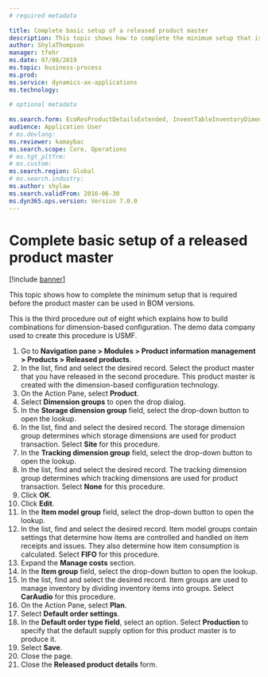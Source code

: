 ```yaml
--- 
# required metadata 
 
title: Complete basic setup of a released product master
description: This topic shows how to complete the minimum setup that is required before the product master can be used in BOM versions.  
author: ShylaThompson
manager: tfehr 
ms.date: 07/08/2019
ms.topic: business-process 
ms.prod:  
ms.service: dynamics-ax-applications 
ms.technology:  
 
# optional metadata 
 
ms.search.form: EcoResProductDetailsExtended, InventTableInventoryDimensionGroups, InventItemOrderSetup   
audience: Application User 
# ms.devlang:  
ms.reviewer: kamaybac
ms.search.scope: Core, Operations 
# ms.tgt_pltfrm:  
# ms.custom:  
ms.search.region: Global
# ms.search.industry: 
ms.author: shylaw
ms.search.validFrom: 2016-06-30 
ms.dyn365.ops.version: Version 7.0.0 
---
```

# Complete basic setup of a released product master

[!include [banner](../../includes/banner.md)]

This topic shows how to complete the minimum setup that is required before the product master can be used in BOM versions.

This is the third procedure out of eight which explains how to build combinations for dimension-based configuration. The demo data company used to create this procedure is USMF.

1. Go to **Navigation pane > Modules > Product information management > Products > Released products**.
2. In the list, find and select the desired record. Select the product master that you have released in the second procedure. This product master is created with the dimension-based configuration technology.  
3. On the Action Pane, select **Product**.
4. Select **Dimension groups** to open the drop dialog.
5. In the **Storage dimension group** field, select the drop-down button to open the lookup.
6. In the list, find and select the desired record. The storage dimension group determines which storage dimensions are used for product transaction. Select **Site** for this procedure.  
7. In the **Tracking dimension group** field, select the drop-down button to open the lookup.
8. In the list, find and select the desired record. The tracking dimension group determines which tracking dimensions are used for product transaction. Select **None** for this procedure.  
9. Click **OK**.
10. Click **Edit**.
11. In the **Item model group** field, select the drop-down button to open the lookup.
12. In the list, find and select the desired record. Item model groups contain settings that determine how items are controlled and handled on item receipts and issues. They also determine how item consumption is calculated. Select **FIFO** for this procedure.  
13. Expand the **Manage costs** section.
14. In the **Item group** field, select the drop-down button to open the lookup.
15. In the list, find and select the desired record. Item groups are used to manage inventory by dividing inventory items into groups. Select **CarAudio** for this procedure.  
16. On the Action Pane, select **Plan**.
17. Select **Default order settings**.
18. In the **Default order type field**, select an option. Select **Production** to specify that the default supply option for this product master is to produce it.  
19. Select **Save**.
20. Close the page.
21. Close the **Released product details** form.

